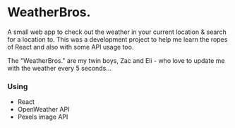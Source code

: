 # WeatherBros.
A small web app to check out the weather in your current location & search for a location to. This was a development project to help me learn the ropes of React and also with some API usage too.

The "WeatherBros." are my twin boys, Zac and Eli - who love to update me with the weather every 5 seconds...


### Using
- React
- OpenWeather API
- Pexels image API